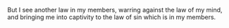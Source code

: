 But I see another law in my members, warring against the law of my mind, and bringing me into captivity to the law of sin which is in my members.
